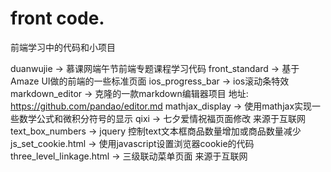 # front code.
前端学习中的代码和小项目

duanwujie -> 慕课网端午节前端专题课程学习代码
front_standard -> 基于Amaze UI做的前端的一些标准页面
ios_progress_bar -> ios滚动条特效
markdown_editor -> 克隆的一款markdown编辑器项目 地址: https://github.com/pandao/editor.md
mathjax_display -> 使用mathjax实现一些数学公式和微积分符号的显示
qixi -> 七夕爱情祝福页面修改 来源于互联网
text_box_numbers -> jquery 控制text文本框商品数量增加或商品数量减少
js_set_cookie.html -> 使用javascript设置浏览器cookie的代码
three_level_linkage.html -> 三级联动菜单页面 来源于互联网
